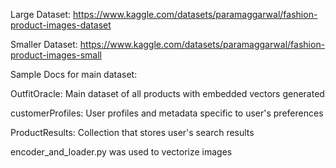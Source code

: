 Large Dataset: https://www.kaggle.com/datasets/paramaggarwal/fashion-product-images-dataset

Smaller Dataset: https://www.kaggle.com/datasets/paramaggarwal/fashion-product-images-small 

Sample Docs for main dataset:

OutfitOracle: Main dataset of all products with embedded vectors generated

customerProfiles: User profiles and metadata specific to user's preferences

ProductResults: Collection that stores user's search results

encoder_and_loader.py was used to vectorize images
